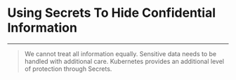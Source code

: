 <!-- .slide: data-background="../img/background/why.jpg" -->
# Using Secrets To Hide Confidential Information

---


<!-- .slide: data-background="img/secrets.jpeg" -->
> We cannot treat all information equally. Sensitive data needs to be handled with additional care. Kubernetes provides an additional level of protection through Secrets.

